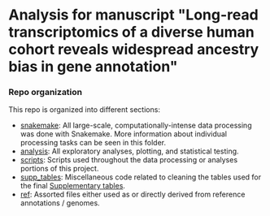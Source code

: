 # Analysis for manuscript "Long-read transcriptomics of a diverse human cohort reveals widespread ancestry bias in gene annotation"

### Repo organization

This repo is organized into different sections:

* [snakemake](https://github.com/fairliereese/240903_pt/tree/main/snakemake): All large-scale, computationally-intense data processing was done with Snakemake. More information about individual processing tasks can be seen in this folder.
* [analysis](https://github.com/fairliereese/240903_pt/tree/main/analysis): All exploratory analyses, plotting, and statistical testing.
* [scripts](https://github.com/fairliereese/240903_pt/tree/main/scripts): Scripts used throughout the data processing or analyses portions of this project.
* [supp_tables](https://github.com/fairliereese/240903_pt/tree/main/supp_tables): Miscellaneous code related to cleaning the tables used for the final [Supplementary tables](https://zenodo.org/records/14219193).
* [ref](https://github.com/fairliereese/240903_pt/tree/main/ref): Assorted  files either used as or directly derived from reference annotations / genomes.

